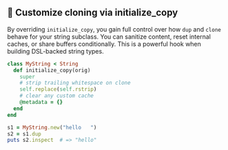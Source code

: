 ## 🎯 Customize cloning via initialize_copy

By overriding `initialize_copy`, you gain full control over how `dup` and `clone` behave for your string subclass. You can sanitize content, reset internal caches, or share buffers conditionally. This is a powerful hook when building DSL-backed string types.

```ruby
class MyString < String
  def initialize_copy(orig)
    super
    # strip trailing whitespace on clone
    self.replace(self.rstrip)
    # clear any custom cache
    @metadata = {}
  end
end

s1 = MyString.new("hello   ")
s2 = s1.dup
puts s2.inspect  # => "hello"
```